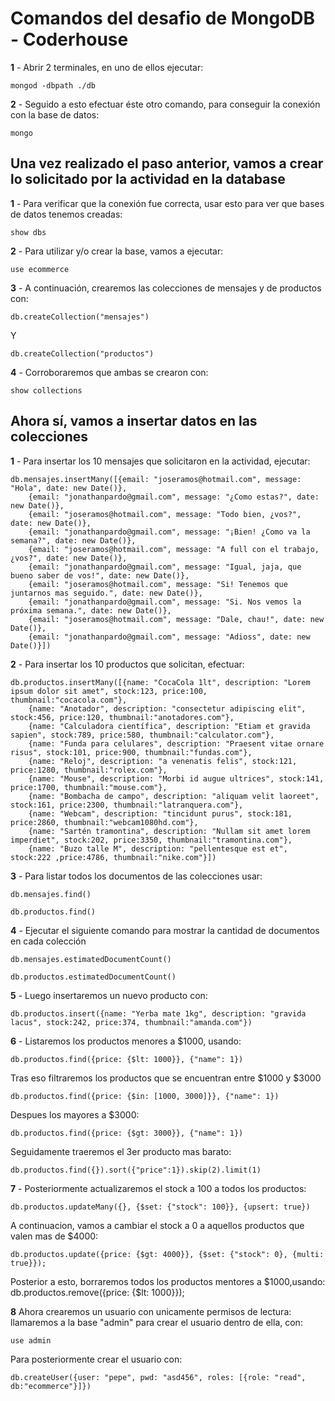 # Comandos del desafio de MongoDB - Coderhouse

**1** - Abrir 2 terminales, en uno de ellos ejecutar:
```
mongod -dbpath ./db
```  
**2** - Seguido a esto efectuar éste otro comando, para conseguir la conexión con la base de datos:
```
mongo
```  
## Una vez realizado el paso anterior, vamos a crear lo solicitado por la actividad en la database

**1** - Para verificar que la conexión fue correcta, usar esto para ver que bases de datos tenemos creadas:
```
show dbs
```  
**2** - Para utilizar y/o crear la base, vamos a ejecutar:
```
use ecommerce
```  
**3** - A continuación, crearemos las colecciones de mensajes y de productos con: 
```
db.createCollection("mensajes")
```  
Y  
```
db.createCollection("productos")
```  
**4** - Corroboraremos que ambas se crearon con:
```
show collections
```  
## Ahora sí, vamos a insertar datos en las colecciones
**1** - Para insertar los 10 mensajes que solicitaron en la actividad, ejecutar:
``` 
db.mensajes.insertMany([{email: "joseramos@hotmail.com", message: "Hola", date: new Date()},
    {email: "jonathanpardo@gmail.com", message: "¿Como estas?", date: new Date()},
    {email: "joseramos@hotmail.com", message: "Todo bien, ¿vos?", date: new Date()},
    {email: "jonathanpardo@gmail.com", message: "¡Bien! ¿Como va la semana?", date: new Date()},
    {email: "joseramos@hotmail.com", message: "A full con el trabajo, ¿vos?", date: new Date()},
    {email: "jonathanpardo@gmail.com", message: "Igual, jaja, que bueno saber de vos!", date: new Date()},
    {email: "joseramos@hotmail.com", message: "Si! Tenemos que juntarnos mas seguido.", date: new Date()},
    {email: "jonathanpardo@gmail.com", message: "Si. Nos vemos la próxima semana.", date: new Date()},
    {email: "joseramos@hotmail.com", message: "Dale, chau!", date: new Date()},
    {email: "jonathanpardo@gmail.com", message: "Adioss", date: new Date()}])
```  
**2** - Para insertar los 10 productos que solicitan, efectuar:
``` 
db.productos.insertMany([{name: "CocaCola 1lt", description: "Lorem ipsum dolor sit amet", stock:123, price:100, thumbnail:"cocacola.com"},
    {name: "Anotador", description: "consectetur adipiscing elit", stock:456, price:120, thumbnail:"anotadores.com"},
    {name: "Calculadora científica", description: "Etiam et gravida sapien", stock:789, price:580, thumbnail:"calculator.com"},
    {name: "Funda para celulares", description: "Praesent vitae ornare risus", stock:101, price:900, thumbnail:"fundas.com"},
    {name: "Reloj", description: "a venenatis felis", stock:121, price:1280, thumbnail:"rolex.com"},
    {name: "Mouse", description: "Morbi id augue ultrices", stock:141, price:1700, thumbnail:"mouse.com"},
    {name: "Bombacha de campo", description: "aliquam velit laoreet", stock:161, price:2300, thumbnail:"latranquera.com"},
    {name: "Webcam", description: "tincidunt purus", stock:181, price:2860, thumbnail:"webcam1080hd.com"},
    {name: "Sartén tramontina", description: "Nullam sit amet lorem imperdiet", stock:202, price:3350, thumbnail:"tramontina.com"},
    {name: "Buzo talle M", description: "pellentesque est et", stock:222 ,price:4786, thumbnail:"nike.com"}])
```   
**3** - Para listar todos los documentos de las colecciones usar:
``` 
db.mensajes.find()
```   
``` 
db.productos.find()
```   
**4** - Ejecutar el siguiente comando para mostrar la cantidad de documentos en cada colección
``` 
db.mensajes.estimatedDocumentCount()
```   
``` 
db.productos.estimatedDocumentCount()
```   
**5** - Luego insertaremos un nuevo producto con:
``` 
db.productos.insert({name: "Yerba mate 1kg", description: "gravida lacus", stock:242, price:374, thumbnail:"amanda.com"})
```  
**6** - Listaremos los productos menores a $1000, usando:
``` 
db.productos.find({price: {$lt: 1000}}, {"name": 1})
```   
Tras eso filtraremos los productos que se encuentran entre $1000 y $3000
``` 
db.productos.find({price: {$in: [1000, 3000]}}, {"name": 1})
``` 
Despues los mayores a $3000:
``` 
db.productos.find({price: {$gt: 3000}}, {"name": 1})
``` 
Seguidamente traeremos el 3er producto mas barato:
``` 
db.productos.find({}).sort({"price":1}).skip(2).limit(1)
``` 
**7** - Posteriormente actualizaremos el stock a 100 a todos los productos:
``` 
db.productos.updateMany({}, {$set: {"stock": 100}}, {upsert: true})
``` 
A continuacion, vamos a cambiar el stock a 0 a aquellos productos que valen mas de $4000:
``` 
db.productos.update({price: {$gt: 4000}}, {$set: {"stock": 0}, {multi: true}});
``` 
Posterior a esto, borraremos todos los productos mentores a $1000,usando:
db.productos.remove({price: {$lt: 1000}});

**8** Ahora crearemos un usuario con unicamente permisos de lectura:  
llamaremos a la base "admin" para crear el usuario dentro de ella, con:
``` 
use admin
``` 
Para posteriormente crear el usuario con:
``` 
db.createUser({user: "pepe", pwd: "asd456", roles: [{role: "read", db:"ecommerce"}]})
``` 
